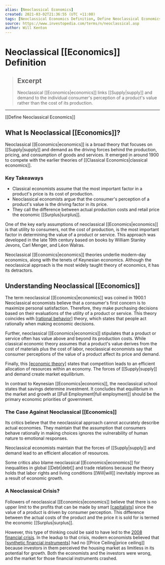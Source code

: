 ```yaml
---
alias: [Neoclassical Economics]
created: 2021-03-02T21:36:55 (UTC +11:00)
tags: [Neoclassical Economics Definition, Define Neoclassical Economics]
source: https://www.investopedia.com/terms/n/neoclassical.asp
author: Will Kenton
---
```


# Neoclassical [[Economics]] Definition

> ## Excerpt
> Neoclassical [[Economics|economics]] links [[Supply|supply]] and demand to the individual consumer's perception of a product's value rather than the cost of its production.

---

[[Define Neoclassical Economics]]
## What Is Neoclassical [[Economics]]?

Neoclassical [[Economics|economics]] is a broad theory that focuses on [[Supply|supply]] and demand as the driving forces behind the production, pricing, and consumption of goods and services. It emerged in around 1900 to compete with the earlier theories of [[Classical Economics|classical economics]].

### Key Takeaways

-   Classical economists assume that the most important factor in a product's price is its cost of production.
-   Neoclassical economists argue that the consumer's perception of a product's value is the driving factor in its price.
-   They call the difference between actual production costs and retail price the economic [[Surplus|surplus]].

One of the key early assumptions of neoclassical [[Economics|economics]] is that utility to consumers, not the cost of production, is the most important factor in determining the value of a product or service. This approach was developed in the late 19th century based on books by William Stanley Jevons, Carl Menger, and Léon Walras.

Neoclassical [[Economics|economics]] theories underlie modern-day economics, along with the tenets of Keynesian economics. Although the neoclassical approach is the most widely taught theory of economics, it has its detractors.

## Understanding Neoclassical [[Economics]]

The term neoclassical [[Economics|economics]] was coined in 1900.1 Neoclassical economists believe that a consumer's first concern is to maximize personal satisfaction. Therefore, they make purchasing decisions based on their evaluations of the utility of a product or service. This theory coincides with [[rational behavior]](https://www.investopedia.com/terms/r/rational-behavior.asp) theory, which states that people act rationally when making economic decisions.

Further, neoclassical [[Economics|economics]] stipulates that a product or service often has value above and beyond its production costs. While classical economic theory assumes that a product's value derives from the cost of materials plus the cost of labor, neoclassical economists say that consumer perceptions of the value of a product affect its price and demand.

Finally, this [[economic theory]](https://www.investopedia.com/articles/[[Economics|economics]]/12/nobel-prize-winning-economic-theories.asp) states that competition leads to an efficient allocation of resources within an economy. The forces of [[Supply|supply]] and demand create market equilibrium.

In contrast to Keynesian [[Economics|economics]], the neoclassical school states that savings determine investment. It concludes that equilibrium in the market and growth at [[Full Employment|full employment]] should be the primary economic priorities of government. 

### The Case Against Neoclassical [[Economics]]

Its critics believe that the neoclassical approach cannot accurately describe actual economies. They maintain that the assumption that consumers behave rationally in making choices ignores the vulnerability of human nature to emotional responses.

Neoclassical economists maintain that the forces of [[Supply|supply]] and demand lead to an efficient allocation of resources.

Some critics also blame neoclassical [[Economics|economics]] for inequalities in global [[Debt|debt]] and trade relations because the theory holds that labor rights and living conditions [[Will|will]] inevitably improve as a result of economic growth.

### A Neoclassical Crisis?

Followers of neoclassical [[Economics|economics]] believe that there is no upper limit to the profits that can be made by smart [[capitalists]](https://www.investopedia.com/terms/c/[[Capitalism|capitalism]].asp) since the value of a product is driven by consumer perception. This difference between the actual costs of the product and the price it is sold for is termed the economic [[Surplus|surplus]].

However, this type of thinking could be said to have led to the [2008 financial crisis](https://www.investopedia.com/terms/c/credit-crisis.asp). In the leadup to that crisis, modern economists believed that [[synthetic financial instruments]](https://www.investopedia.com/terms/s/[[Synthetic|synthetic]].asp) had no [[Price Ceiling|price ceiling]] because investors in them perceived the housing market as limitless in its potential for growth. Both the economists and the investors were wrong, and the market for those financial instruments crashed.
